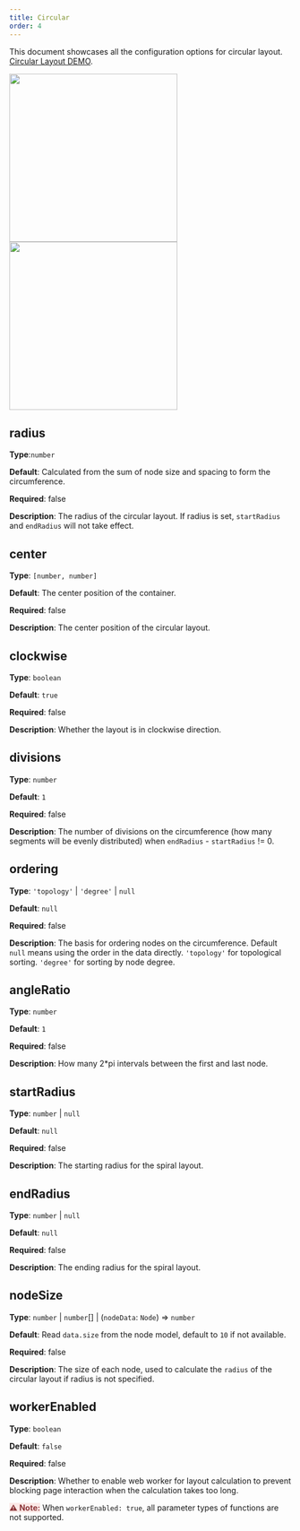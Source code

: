 ```yaml
---
title: Circular
order: 4
---
```


This document showcases all the configuration options for circular layout. [Circular Layout DEMO](/en/examples/net/circular/#circularConfigurationTranslate).

<img src="https://mdn.alipayobjects.com/huamei_qa8qxu/afts/img/A*H6DyT6468ZMAAAAAAAAAAAAADmJ7AQ/original" width=300 />
<img src="https://mdn.alipayobjects.com/huamei_qa8qxu/afts/img/A*1PpVQLFTaQwAAAAAAAAAAAAADmJ7AQ/original" width=300 />

## radius

**Type**:`number`

**Default**: Calculated from the sum of node size and spacing to form the circumference.

**Required**: false

**Description**: The radius of the circular layout. If radius is set, `startRadius` and `endRadius` will not take effect.

## center

**Type**: `[number, number]`

**Default**: The center position of the container.

**Required**: false

**Description**: The center position of the circular layout.

## clockwise

**Type**: `boolean`

**Default**: `true`

**Required**: false

**Description**: Whether the layout is in clockwise direction.

## divisions

**Type**: `number`

**Default**: `1`

**Required**: false

**Description**: The number of divisions on the circumference (how many segments will be evenly distributed) when `endRadius` - `startRadius` != 0.

## ordering

**Type**: `'topology'` \| `'degree'` \| `null`

**Default**: `null`

**Required**: false

**Description**: The basis for ordering nodes on the circumference. Default `null` means using the order in the data directly. `'topology'` for topological sorting. `'degree'` for sorting by node degree.

## angleRatio

**Type**: `number`

**Default**: `1`

**Required**: false

**Description**: How many 2\*pi intervals between the first and last node.

## startRadius

**Type**: `number` \| `null`

**Default**: `null`

**Required**: false

**Description**: The starting radius for the spiral layout.

## endRadius

**Type**: `number` \| `null`

**Default**: `null`

**Required**: false

**Description**: The ending radius for the spiral layout.

## nodeSize

**Type**: `number` \| `number`[] \| (`nodeData`: `Node`) => `number`

**Default**: Read `data.size` from the node model, default to `10` if not available.

**Required**: false

**Description**: The size of each node, used to calculate the `radius` of the circular layout if radius is not specified.

## workerEnabled

**Type**: `boolean`

**Default**: `false`

**Required**: false

**Description**: Whether to enable web worker for layout calculation to prevent blocking page interaction when the calculation takes too long.

<span style="background-color: rgb(251, 233, 231); color: rgb(139, 53, 56)"><strong>⚠️ Note:</strong></span> When `workerEnabled: true`, all parameter types of functions are not supported.
